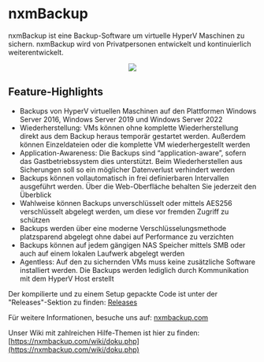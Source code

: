# nxmBackup
nxmBackup ist eine Backup-Software um virtuelle HyperV Maschinen zu sichern.
nxmBackup wird von Privatpersonen entwickelt und kontinuierlich weiterentwickelt.
<p align="center">
  <img src="https://nxmbackup.com/logo.png">
</p>

## Feature-Highlights
- Backups von HyperV virtuellen Maschinen auf den Plattformen Windows Server 2016, Windows Server 2019 und Windows Server 2022
- Wiederherstellung: VMs können ohne komplette Wiederherstellung direkt aus dem Backup heraus temporär gestartet werden. Außerdem können Einzeldateien oder die komplette VM wiederhergestellt werden
- Application-Awareness: Die Backups sind “application-aware”, sofern das Gastbetriebssystem dies unterstützt. Beim Wiederherstellen aus Sicherungen soll so ein möglicher Datenverlust verhindert werden
- Backups können vollautomatisch in frei definierbaren Intervallen ausgeführt werden. Über die Web-Oberfläche behalten Sie jederzeit den Überblick
- Wahlweise können Backups unverschlüsselt oder mittels AES256 verschlüsselt abgelegt werden, um diese vor fremden Zugriff zu schützen
- Backups werden über eine moderne Verschlüsselungsmethode platzsparend abgelegt ohne dabei auf Performance zu verzichten
- Backups können auf jedem gängigen NAS Speicher mittels SMB oder auch auf einem lokalen Laufwerk abgelegt werden
- Agentless: Auf den zu sichernden VMs muss keine zusätzliche Software installiert werden. Die Backups werden lediglich durch Kommunikation mit dem HyperV Host erstellt

Der kompilierte und zu einem Setup gepackte Code ist unter der "Releases"-Sektion zu finden: [Releases](https://github.com/nexrom88/nxmBackup/releases)

Für weitere Informationen, besuche uns auf: [nxmbackup.com](https://nxmbackup.com/)

Unser Wiki mit zahlreichen Hilfe-Themen ist hier zu finden: [https://nxmbackup.com/wiki/doku.php](https://nxmbackup.com/wiki/doku.php)
